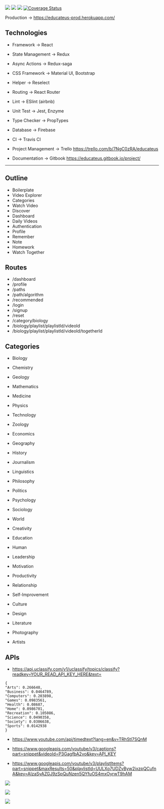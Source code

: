 
![](https://travis-ci.org/yasincidem/educateus-project.svg?branch=master) ![](https://david-dm.org/yasincidem/educateus-project.svg) ![](https://heroku-badge.herokuapp.com/?app=educateus-prod) [![Coverage Status](https://coveralls.io/repos/github/yasincidem/educateus-project/badge.svg?branch=master)](https://coveralls.io/github/yasincidem/educateus-project?branch=master)

Production -> https://educateus-prod.herokuapp.com/

## Technologies
* Framework -> React
* State Management -> Redux
* Async Actions -> Redux-saga
* CSS Framework -> Material UI, Bootstrap
* Helper -> Reselect
* Routing -> React Router
* Lint -> ESlint (airbnb)
* Unit Test -> Jest, Enzyme
* Type Checker -> PropTypes

* Database -> Firebase

* CI -> Travis CI

* Project Management -> Trello
https://trello.com/b/7NgC0zRA/educateus

* Documentation  -> Gitbook 
https://educateus.gitbook.io/project/



***

## Outline
* Boilerplate
* Video Explorer
* Categories
* Watch Video
* Discover
* Dashboard
* Daily Videos
* Authentication
* Profile
* Remember
* Note
* Homework
* Watch Together


## Routes
 * /dashboard
 * /profile
 * /paths
 * /path/algorithm
 * /recommended
 * /login
 * /signup
 * /reset
 * /category/biology
 * /biology/playlist/playlistId/videoId
 * /biology/playlist/playlistId/videoId/togetherId

## Categories

 * Biology
 * Chemistry
 * Geology
 * Mathematics
 * Medicine
 * Physics
 * Technology
 * Zoology
 
 
 * Economics
 * Geography
 * History
 * Journalism
 * Linguistics
 * Philosophy
 * Politics
 * Psychology
 * Sociology
 * World
 
 
 * Creativity
 * Education
 * Human
 * Leadership
 * Motivation
 * Productivity
 * Relationship
 * Self-Improvement
 
 
 * Culture
 * Design
 * Literature
 * Photography
 * Artists
 
 
 ## APIs
 * https://api.uclassify.com/v1/uclassify/topics/classify?readkey=YOUR_READ_API_KEY_HERE&text=
 ```
 {
"Arts": 0.266648,
"Business": 0.0464789,
"Computers": 0.203898,
"Games": 0.0983561,
"Health": 0.08687,
"Home": 0.0986701,
"Recreation": 0.105086,
"Science": 0.0490358,
"Society": 0.0306638,
"Sports": 0.0142938
}
 ```
 
 * https://www.youtube.com/api/timedtext?lang=en&v=TRhStl7SQnM
 
 * https://www.googleapis.com/youtube/v3/captions?part=snippet&videoId=P3GagfbA2vo&key=API_KEY
 
 * https://www.googleapis.com/youtube/v3/playlistItems?part=snippet&maxResults=50&playlistId=UULXo7UDZvByw2ixzpQCufnA&key=AIzaSyAZGJ9zSpQuNzen5QYfuOS4mxOyrwT9hAM
 
![](https://lh6.googleusercontent.com/xY6kB7WLrmAkgxh3gb1N3o7PcRklnVjipOG11q29IF9r-L4qzPXPXVWZxZ00GDcGTQvVbGYhZxLGdL6gHXk-=w1366-h615-rw)

![](https://lh6.googleusercontent.com/t2h6xB2EdVQuPLiBBsYtWsP6IjjMDGB8NYdz200zTYazJhyHIa4ThiB5ZF9nMtgV8nFhv03OYbw43w=w1366-h664-rw)


![](https://lh5.googleusercontent.com/TQXfNShjNteEVDs92s5vGrU4NZZ2l17OfJPDT4IkgDrvGW0kCuwbIQvgxJetQ5u477RHHBHEnre_ew=w1366-h664-rw)



 
 
